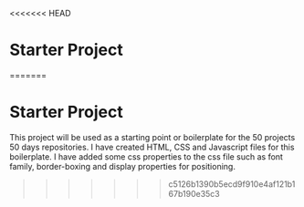 <<<<<<< HEAD
# Starter Project
=======
# Starter Project

This project will be used as a starting point or boilerplate for the 50 projects 50 days repositories. 
I have created HTML, CSS and Javascript files for this boilerplate. I have added some css properties to the css file such as font family,
border-boxing and display properties for positioning.


>>>>>>> c5126b1390b5ecd9f910e4af121b167b190e35c3

